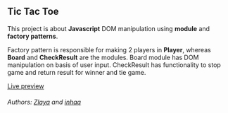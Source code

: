 ## Tic Tac Toe

This project is about **Javascript** DOM manipulation using **module** and **factory patterns**.

Factory pattern is responsible for making 2 players in **Player**, whereas **Board** and **CheckResult** are the modules. 
Board module has DOM manipulation on basis of user input. CheckResult has functionality to stop game and return result for winner and tie game.

[Live preview](https://ticktac.netlify.com/)


###### Authors: [Zlaya](https://github.com/zlayabekrija) and [inhaq](https://github.com/inhaq)
